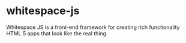 whitespace-js
=============

Whitespace JS is a front-end framework for creating rich functionality HTML 5 apps that look like the real thing.

